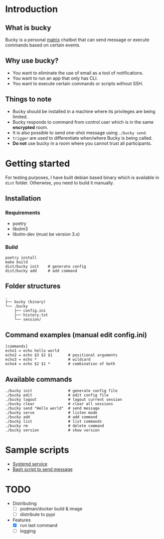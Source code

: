 # Introduction
## What is bucky
Bucky is a personal [matrix](https://github.com/matrix-org/synapse) chatbot that can send message or execute commands based on certain events.

## Why use bucky?
- You want to eliminate the use of email as a tool of notifications.
- You want to run an app that only has CLI.
- You want to execute certain commands or scripts without SSH.

## Things to note
- Bucky should be installed in a machine where its privileges are being limited.
- Bucky responds to command from control user which is in the same **encrypted** room.
- It is also possible to send one-shot message using `./bucky send`.
- `trigger` are used to differentiate when/where Bucky is being called.
- **Do not** use bucky in a room where you cannot trust all participants.

# Getting started
For testing purposes, I have built debian based binary which is available in `dist` folder. Otherwise, you need to build it manually.

## Installation
### Requirements
- poetry
- libolm3
- libolm-dev (must be version 3.x)

### Build
```
poetry install
make build
dist/bucky init    # generate config
dist/bucky add     # add command
```

## Folder structures
```
.
├── bucky (binary)
└── .bucky
    ├── config.ini
    ├── history.txt
    └── session/
```

## Command examples (manual edit config.ini)
```
[commands]
echo1 = echo hello world
echo2 = echo $3 $2 $1       # positional arguments
echo3 = echo *              # wildcard
echo4 = echo $2 $1 *        # combination of both
```

## Available commands
```
./bucky init                # generate config file
./bucky edit                # edit config file
./bucky logout              # logout current session
./bucky clear               # clear all sessions
./bucky send "Hello world"  # send message
./bucky serve               # listen mode
./bucky add                 # add command
./bucky list                # list commands
./bucky rm                  # delete command
./bucky version             # show version
```

# Sample scripts
- [Systemd service](examples/bucky.service)
- [Bash script to send message](examples/send.sh)

# TODO
- Distributing
    - [ ] podman/docker build & image
    - [ ] distribute to pypi
- Features
    - [x] run last command
    - [ ] logging